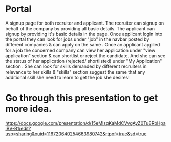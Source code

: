 # Portal

A signup page for both recruiter and applicant.
The recruiter can signup on behalf of the company by providing all basic details. 
The applicant can signup by providing it's basic details in the page.
Once applicant login into the portal they can look for jobs under "job" in the navbar posted by different companies & can apply on the same .
Once an applicant applied for a job the concerned company can view her application under "view application" section & can shortlist or reject the candidate.
And she can see the status of her application (rejected/ shortlisted) under "My Application" section .
She can look for skills demanded by different recruiters in relevance to her skills & "skills" section suggest the same that any additional skill she need to learn to get the job she desires!


# Go through this presentation to get more idea.
https://docs.google.com/presentation/d/15eMlsqKaMdCVvgAyZ0Tu8RbHpalBV-B1/edit?usp=sharing&ouid=116720640254663980742&rtpof=true&sd=true

